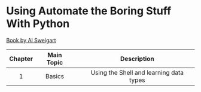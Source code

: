 # Using Automate the Boring Stuff With Python

[Book by Al Sweigart](https://automatetheboringstuff.com/)

| Chapter | Main Topic |     |               Description               |
| :-----: | :--------: | :-: | :-------------------------------------: |
|    1    |   Basics   |     | Using the Shell and learning data types |
